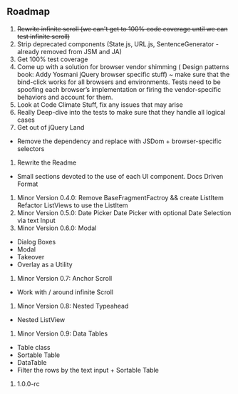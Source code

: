 ## Roadmap
1. ~~Rewrite infinite scroll (we can't get to 100% code coverage until we can test infinite scroll)~~
1. Strip deprecated components (State.js, URL.js, SentenceGenerator - already removed from JSM and JA)
1. Get 100% test coverage
1. Come up with a solution for browser vendor shimming ( Design patterns book: Addy Yosmani jQuery browser specific stuff) ~ make sure that the bind-click works for all browsers and environments.
Tests need to be spoofing each browser’s implementation or firing the vendor-specific behaviors and account for them.
1. Look at Code Climate Stuff, fix any issues that may arise
1. Really Deep-dive into the tests to make sure that they handle all logical cases
1. Get out of jQuery Land
  * Remove the dependency and replace with JSDom + browser-specific selectors
1. Rewrite the Readme
  * Small sections devoted to the use of each UI component. Docs Driven Format
1. Minor Version 0.4.0: Remove BaseFragmentFactroy && create ListItem
Refactor ListViews to use the ListItem
1. Minor Version 0.5.0: Date Picker
Date Picker with optional Date Selection via text Input
1. Minor Version 0.6.0: Modal
  * Dialog Boxes
  * Modal
  * Takeover
  * Overlay as a Utility
1. Minor Version 0.7: Anchor Scroll
  * Work with / around infinite Scroll
1. Minor Version 0.8: Nested Typeahead
  * Nested ListView
1. Minor Version 0.9: Data Tables
  * Table class
  * Sortable Table
  * DataTable
  * Filter the rows by the text input + Sortable Table
1. 1.0.0-rc

